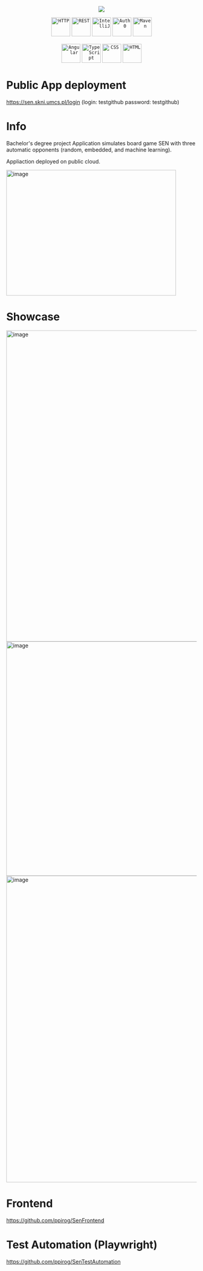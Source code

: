 <p align="center">
  <a href="https://skillicons.dev">
    <img src="https://skillicons.dev/icons?i=java,spring,postgresql,docker,hibernate,maven" />
  </a>
</p>
<div align="center">
	<code><img width="50" src="https://user-images.githubusercontent.com/25181517/192107854-765620d7-f909-4953-a6da-36e1ef69eea6.png" alt="HTTP" title="HTTP"/></code>
	<code><img width="50" src="https://user-images.githubusercontent.com/25181517/192107858-fe19f043-c502-4009-8c47-476fc89718ad.png" alt="REST" title="REST"/></code>
	<code><img width="50" src="https://user-images.githubusercontent.com/25181517/192108890-200809d1-439c-4e23-90d3-b090cf9a4eea.png" alt="IntelliJ" title="IntelliJ"/></code>
	<code><img width="50" src="https://cdn.brighttalk.com/ams/california/images/channel/19357/image_840418.png" alt="Auth0" title="Auth0"/></code>
	<code><img width="50" src="https://user-images.githubusercontent.com/25181517/117207242-07d5a700-adf4-11eb-975e-be04e62b984b.png" alt="Maven" title="Maven"/></code>		
</div>
<br>
<div align="center">
	<code><img width="50" src="https://user-images.githubusercontent.com/25181517/183890595-779a7e64-3f43-4634-bad2-eceef4e80268.png" alt="Angular" title="Angular"/></code>
	<code><img width="50" src="https://user-images.githubusercontent.com/25181517/183890598-19a0ac2d-e88a-4005-a8df-1ee36782fde1.png" alt="TypeScript" title="TypeScript"/></code>
	<code><img width="50" src="https://user-images.githubusercontent.com/25181517/183898674-75a4a1b1-f960-4ea9-abcb-637170a00a75.png" alt="CSS" title="CSS"/></code>
	<code><img width="50" src="https://user-images.githubusercontent.com/25181517/192158954-f88b5814-d510-4564-b285-dff7d6400dad.png" alt="HTML" title="HTML"/></code>
</div>

# Public App deployment
https://sen.skni.umcs.pl/login (login: testgithub password: testgithub)

# Info

Bachelor's degree project
Application simulates board game SEN with three automatic opponents (random, embedded, and machine learning). 

Appliaction deployed on public cloud.

<img width="449" height="332" alt="image" src="https://github.com/user-attachments/assets/107ffea3-9afd-4b9f-a040-282248c2d11a" />

# Showcase
<img width="1878" height="822" alt="image" src="https://github.com/user-attachments/assets/ea299140-7272-4604-bb7a-d1854f2fcae1" />
<img width="688" height="619" alt="image" src="https://github.com/user-attachments/assets/674d1a37-5788-4f9a-aa6d-255ad4ee1627" />
<img width="684" height="810" alt="image" src="https://github.com/user-attachments/assets/dfb82d7c-b09e-4045-96e1-1273b6e5aebe" />

# Frontend
https://github.com/ppirog/SenFrontend

# Test Automation (Playwright)
https://github.com/ppirog/SenTestAutomation




